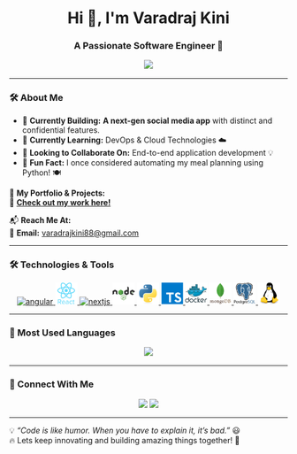 <h1 align="center">Hi 👋, I'm Varadraj Kini</h1>
<h3 align="center">A Passionate Software Engineer 🚀</h3>

<p align="center">
  <img src="https://readme-typing-svg.herokuapp.com?font=Fira+Code&size=22&pause=1000&color=F75C7E&center=true&width=600&lines=Full-Stack+Developer+%7C+Software+Engineer;Building+Scalable+and+Innovative+Solutions;Passionate+about+Technology+and+Growth;Let's+Connect+and+Build+Together!">
</p>

---

### 🛠️ About Me
- 🔭 **Currently Building:** **A next-gen social media app** with distinct and confidential features.  
- 🌱 **Currently Learning:** DevOps & Cloud Technologies ☁️  
- 👯 **Looking to Collaborate On:** End-to-end application development 💡  
- 🎸 **Fun Fact:** I once considered automating my meal planning using Python! 🍽️  

📂 **My Portfolio & Projects:**  
🚀 **[Check out my work here!](https://varadraj-portfolio.vercel.app/)**  

📬 **Reach Me At:**  
📧 **Email:** [varadrajkini88@gmail.com](mailto:varadrajkini88@gmail.com)  

---

### 🛠️ Technologies & Tools  
<p align="center">
  <a href="https://angular.io" target="_blank"> <img src="https://angular.io/assets/images/logos/angular/angular.svg" alt="angular" width="40" height="40"/> </a>
  <a href="https://reactjs.org/" target="_blank"> <img src="https://raw.githubusercontent.com/devicons/devicon/master/icons/react/react-original-wordmark.svg" alt="react" width="40" height="40"/> </a>
  <a href="https://nextjs.org/" target="_blank"> <img src="https://cdn.worldvectorlogo.com/logos/nextjs-2.svg" alt="nextjs" width="40" height="40"/> </a>
  <a href="https://nodejs.org" target="_blank"> <img src="https://raw.githubusercontent.com/devicons/devicon/master/icons/nodejs/nodejs-original-wordmark.svg" alt="nodejs" width="40" height="40"/> </a>
  <a href="https://www.python.org" target="_blank"> <img src="https://raw.githubusercontent.com/devicons/devicon/master/icons/python/python-original.svg" alt="python" width="40" height="40"/> </a>
  <a href="https://www.typescriptlang.org/" target="_blank"> <img src="https://raw.githubusercontent.com/devicons/devicon/master/icons/typescript/typescript-original.svg" alt="typescript" width="40" height="40"/> </a>
  <a href="https://www.docker.com/" target="_blank"> <img src="https://raw.githubusercontent.com/devicons/devicon/master/icons/docker/docker-original-wordmark.svg" alt="docker" width="40" height="40"/> </a>
  <a href="https://www.mongodb.com/" target="_blank"> <img src="https://raw.githubusercontent.com/devicons/devicon/master/icons/mongodb/mongodb-original-wordmark.svg" alt="mongodb" width="40" height="40"/> </a>
  <a href="https://www.postgresql.org" target="_blank"> <img src="https://raw.githubusercontent.com/devicons/devicon/master/icons/postgresql/postgresql-original-wordmark.svg" alt="postgresql" width="40" height="40"/> </a>
  <a href="https://www.linux.org/" target="_blank"> <img src="https://raw.githubusercontent.com/devicons/devicon/master/icons/linux/linux-original.svg" alt="linux" width="40" height="40"/> </a>
</p>

---


### 📌 Most Used Languages  
<p align="center">
  <img src="https://github-readme-stats.vercel.app/api/top-langs/?username=varad27042000&layout=compact&theme=tokyonight" width="48%">
</p>

---

### 🚀 Connect With Me  
<p align="center">
  <a href="https://www.linkedin.com/in/kinivaradraj27/"><img src="https://img.shields.io/badge/LinkedIn-0077B5?style=for-the-badge&logo=linkedin&logoColor=white"></a>
  <a href="https://github.com/varad27042000"><img src="https://img.shields.io/badge/GitHub-181717?style=for-the-badge&logo=github&logoColor=white"></a>
</p>

---

💡 *“Code is like humor. When you have to explain it, it’s bad.”* 😃  
🔥 Lets keep innovating and building amazing things together! 🚀
